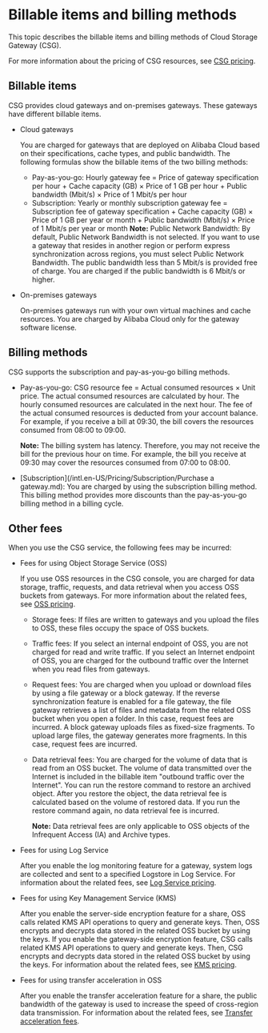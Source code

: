 # Billable items and billing methods

This topic describes the billable items and billing methods of Cloud Storage Gateway \(CSG\).

For more information about the pricing of CSG resources, see [CSG pricing](https://www.aliyun.com/price/product?spm=5176.144914.752642.btn2.4fb67d70aqt177#/hcs_sgw/detail).

## Billable items

CSG provides cloud gateways and on-premises gateways. These gateways have different billable items.

-   Cloud gateways

    You are charged for gateways that are deployed on Alibaba Cloud based on their specifications, cache types, and public bandwidth. The following formulas show the billable items of the two billing methods:

    -   Pay-as-you-go: Hourly gateway fee = Price of gateway specification per hour + Cache capacity \(GB\) × Price of 1 GB per hour + Public bandwidth \(Mbit/s\) × Price of 1 Mbit/s per hour
    -   Subscription: Yearly or monthly subscription gateway fee = Subscription fee of gateway specification + Cache capacity \(GB\) × Price of 1 GB per year or month + Public bandwidth \(Mbit/s\) × Price of 1 Mbit/s per year or month
    **Note:** Public Network Bandwidth: By default, Public Network Bandwidth is not selected. If you want to use a gateway that resides in another region or perform express synchronization across regions, you must select Public Network Bandwidth. The public bandwidth less than 5 Mbit/s is provided free of charge. You are charged if the public bandwidth is 6 Mbit/s or higher.

-   On-premises gateways

    On-premises gateways run with your own virtual machines and cache resources. You are charged by Alibaba Cloud only for the gateway software license.


## Billing methods

CSG supports the subscription and pay-as-you-go billing methods.

-   Pay-as-you-go: CSG resource fee = Actual consumed resources × Unit price. The actual consumed resources are calculated by hour. The hourly consumed resources are calculated in the next hour. The fee of the actual consumed resources is deducted from your account balance. For example, if you receive a bill at 09:30, the bill covers the resources consumed from 08:00 to 09:00.

    **Note:** The billing system has latency. Therefore, you may not receive the bill for the previous hour on time. For example, the bill you receive at 09:30 may cover the resources consumed from 07:00 to 08:00.

-   [Subscription](/intl.en-US/Pricing/Subscription/Purchase a gateway.md): You are charged by using the subscription billing method. This billing method provides more discounts than the pay-as-you-go billing method in a billing cycle.

## Other fees

When you use the CSG service, the following fees may be incurred:

-   Fees for using Object Storage Service \(OSS\)

    If you use OSS resources in the CSG console, you are charged for data storage, traffic, requests, and data retrieval when you access OSS buckets from gateways. For more information about the related fees, see [OSS pricing](https://www.aliyun.com/price/product?spm=a2c4g.11186623.2.13.12847b552H1YA7#/oss/detail).

    -   Storage fees: If files are written to gateways and you upload the files to OSS, these files occupy the space of OSS buckets.
    -   Traffic fees: If you select an internal endpoint of OSS, you are not charged for read and write traffic. If you select an Internet endpoint of OSS, you are charged for the outbound traffic over the Internet when you read files from gateways.
    -   Request fees: You are charged when you upload or download files by using a file gateway or a block gateway. If the reverse synchronization feature is enabled for a file gateway, the file gateway retrieves a list of files and metadata from the related OSS bucket when you open a folder. In this case, request fees are incurred. A block gateway uploads files as fixed-size fragments. To upload large files, the gateway generates more fragments. In this case, request fees are incurred.
    -   Data retrieval fees: You are charged for the volume of data that is read from an OSS bucket. The volume of data transmitted over the Internet is included in the billable item "outbound traffic over the Internet". You can run the restore command to restore an archived object. After you restore the object, the data retrieval fee is calculated based on the volume of restored data. If you run the restore command again, no data retrieval fee is incurred.

        **Note:** Data retrieval fees are only applicable to OSS objects of the Infrequent Access \(IA\) and Archive types.

-   Fees for using Log Service

    After you enable the log monitoring feature for a gateway, system logs are collected and sent to a specified Logstore in Log Service. For information about the related fees, see [Log Service pricing](https://www.aliyun.com/price/product?spm=a2c4g.11186623.2.13.12847b552H1YA7#/sls/detail).

-   Fees for using Key Management Service \(KMS\)

    After you enable the server-side encryption feature for a share, OSS calls related KMS API operations to query and generate keys. Then, OSS encrypts and decrypts data stored in the related OSS bucket by using the keys. If you enable the gateway-side encryption feature, CSG calls related KMS API operations to query and generate keys. Then, CSG encrypts and decrypts data stored in the related OSS bucket by using the keys. For information about the related fees, see [KMS pricing](/intl.en-US/Pricing/Billing.md).

-   Fees for using transfer acceleration in OSS

    After you enable the transfer acceleration feature for a share, the public bandwidth of the gateway is used to increase the speed of cross-region data transmission. For information about the related fees, see [Transfer acceleration fees](https://help.aliyun.com/document_detail/59636.html#title-dtc-l5t-9gt).


